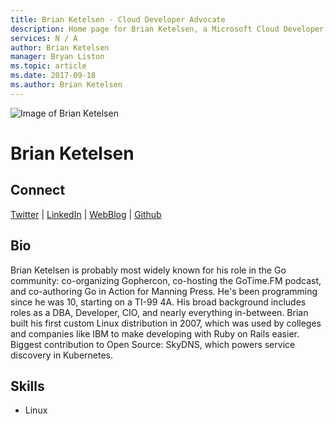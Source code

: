 ```yaml
---
title: Brian Ketelsen - Cloud Developer Advocate
description: Home page for Brian Ketelsen, a Microsoft Cloud Developer Advocate
services: N / A
author: Brian Ketelsen
manager: Bryan Liston
ms.topic: article
ms.date: 2017-09-18
ms.author: Brian Ketelsen
---
```


![Image of Brian Ketelsen](media/profiles/brian-ketelsen.png)

# Brian Ketelsen


## Connect
[Twitter](https://twitter.com/bketelsen) | [LinkedIn](https://linkedin.com/in/brianketelsen) | [WebBlog](https://brianketelsen.com) | [Github](https://github.com/bketelsen)

## Bio

Brian Ketelsen is probably most widely known for his role in the Go community: co-organizing Gophercon, co-hosting the GoTime.FM podcast, and co-authoring Go in Action for Manning Press. He's been programming since he was 10, starting on a TI-99 4A. His broad background includes roles as a DBA, Developer, CIO, and nearly everything in-between. Brian built his first custom Linux distribution in 2007, which was used by colleges and companies like IBM to make developing with Ruby on Rails easier. Biggest contribution to Open Source: SkyDNS, which powers service discovery in Kubernetes.

## Skills

* Linux


